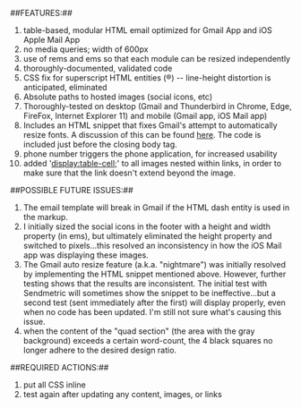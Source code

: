 ##FEATURES:##
1. table-based, modular HTML email optimized for Gmail App and iOS Apple Mail App
2. no media queries; width of 600px
3. use of rems and ems so that each module can be resized independently
4. thoroughly-documented, validated code
5. CSS fix for superscript HTML entities (&reg;) -- line-height distortion is anticipated, eliminated
6. Absolute paths to hosted images (social icons, etc)
7. Thoroughly-tested on desktop (Gmail and Thunderbird in Chrome, Edge, FireFox, Internet Explorer 11) and mobile (Gmail app, iOS Mail app)
8. Includes an HTML snippet that fixes Gmail's attempt to automatically resize fonts. A discussion of this can be found [here](http://freshinbox.com/blog/gmail-on-ios-increases-font-size-on-some-emails/). The code is included just before the closing body tag.
9. phone number triggers the phone application, for increased usability
10. added '<display:table-cell;>' to all images nested within links, in order to make sure that the link doesn't extend beyond the image. 



##POSSIBLE FUTURE ISSUES:##
1. The email template will break in Gmail if the HTML dash entity is used in the markup.
2. I initially sized the social icons in the footer with a height and width property (in ems), but ultimately eliminated the height property and switched to pixels...this resolved an inconsistency in how the iOS Mail app was displaying these images.
3. The Gmail auto resize feature (a.k.a. "nightmare") was initially resolved by implementing the HTML snippet mentioned above. However, further testing shows that the results are inconsistent. The initial test with Sendmetric will sometimes show the snippet to be ineffective...but a second test (sent immediately after the first) will display properly, even when no code has been updated. I'm still not sure what's causing this issue.
4. when the content of the "quad section" (the area with the gray background) exceeds a certain word-count, the 4 black squares no longer adhere to the desired design ratio.



##REQUIRED ACTIONS:##
1. put all CSS inline
2. test again after updating any content, images, or links
